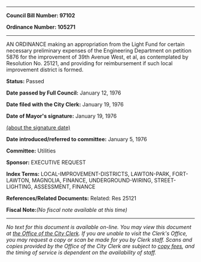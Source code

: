 

********

**Council Bill Number: 97102**
   
**Ordinance Number: 105271**
********

 AN ORDINANCE making an appropriation from the Light Fund for certain necessary preliminary expenses of the Engineering Department on petition 5876 for the improvement of 39th Avenue West, et al, as contemplated by Resolution No. 25121, and providing for reimbursement if such local improvement district is formed.

**Status:** Passed
   
**Date passed by Full Council:** January 12, 1976
   
**Date filed with the City Clerk:** January 19, 1976
   
**Date of Mayor's signature:** January 19, 1976
   
[(about the signature date)](/~public/approvaldate.htm)
   
   
   
**Date introduced/referred to committee:** January 5, 1976
   
**Committee:** Utilities
   
**Sponsor:** EXECUTIVE REQUEST
   
   
**Index Terms:** LOCAL-IMPROVEMENT-DISTRICTS, LAWTON-PARK, FORT-LAWTON, MAGNOLIA, FINANCE, UNDERGROUND-WIRING, STREET-LIGHTING, ASSESSMENT, FINANCE

**References/Related Documents:** Related: Res 25121

**Fiscal Note:**_(No fiscal note available at this time)_
********

_No text for this document is available on-line. You may view this document at [the Office of the City Clerk](http://www.seattle.gov/leg/clerk/contactUs.htm). If you are unable to visit the Clerk's Office, you may request a copy or scan be made for you by Clerk staff. Scans and copies provided by the Office of the City Clerk are subject to [copy fees](http://clerk.seattle.gov/~public/clerkfees.htm), and the timing of service is dependent on the availability of staff._

